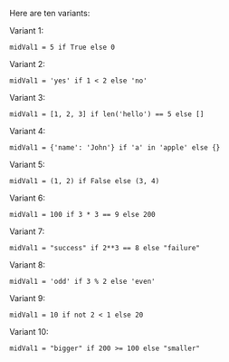 Here are ten variants:

Variant 1:
```
midVal1 = 5 if True else 0
```

Variant 2:
```
midVal1 = 'yes' if 1 < 2 else 'no'
```

Variant 3:
```
midVal1 = [1, 2, 3] if len('hello') == 5 else []
```

Variant 4:
```
midVal1 = {'name': 'John'} if 'a' in 'apple' else {}
```

Variant 5:
```
midVal1 = (1, 2) if False else (3, 4)
```

Variant 6:
```
midVal1 = 100 if 3 * 3 == 9 else 200
```

Variant 7:
```
midVal1 = "success" if 2**3 == 8 else "failure"
```

Variant 8:
```
midVal1 = 'odd' if 3 % 2 else 'even'
```

Variant 9:
```
midVal1 = 10 if not 2 < 1 else 20
```

Variant 10:
```
midVal1 = "bigger" if 200 >= 100 else "smaller"
```